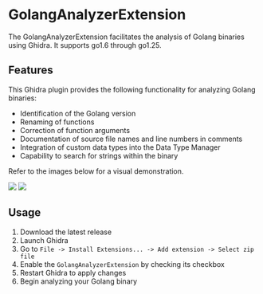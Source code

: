 # GolangAnalyzerExtension
The GolangAnalyzerExtension facilitates the analysis of Golang binaries using Ghidra.
It supports go1.6 through go1.25.

## Features
This Ghidra plugin provides the following functionality for analyzing Golang binaries:

- Identification of the Golang version
- Renaming of functions
- Correction of function arguments
- Documentation of source file names and line numbers in comments
- Integration of custom data types into the Data Type Manager
- Capability to search for strings within the binary

Refer to the images below for a visual demonstration.

<img src="img/demo.png">

<img src="img/demo.gif">

## Usage
1. Download the latest release
2. Launch Ghidra
3. Go to `File -> Install Extensions... -> Add extension -> Select zip file`
4. Enable the `GolangAnalyzerExtension` by checking its checkbox
5. Restart Ghidra to apply changes
6. Begin analyzing your Golang binary
